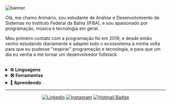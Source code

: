 <audio autoload loop>
  <source src="Skyrim_Far_Horizon.mp3">
</audio>

![banner](https://user-images.githubusercontent.com/64603070/102695401-eb025380-4205-11eb-9c85-37b6fe162f75.gif)

Olá, me chamo Arimário, sou estudante de Análise e Desenvolvimento de Sistemas no Instituto Federal da Bahia (IFBA), e sou apaixonado por programação, música e tecnologia em geral.

Meu primeiro contato com a programação foi em 2019, e desde então venho estudando diariamente e adaptei todo o ecossistema à minha volta para que eu pudesse "respirar" programação e tecnologia, e para que um dia eu venha a me tornar um desenvolvedor fullstack.

<br>
<details>
<summary>
  <strong>⚙ Linguagens</strong>
</summary>
<br>

![HTML5](https://img.shields.io/badge/-HTML5-060606?style=flat&logo=html5)
![CSS3](https://img.shields.io/badge/-CSS3-060606?style=flat&logo=css3)
![JavaScript](https://img.shields.io/badge/-JavaScript-060606?style=flat&logo=javascript)
![PHP](https://img.shields.io/badge/-PHP-060606?style=flat&logo=PHP)
![SQL](https://img.shields.io/badge/-SQL-060606?style=flat&logo=MySQL)

</details>

<details>
<summary>
  <strong>🛠 Ferramentas</strong>
</summary>
<br>

![Git](https://img.shields.io/badge/-Git-060606?style=flat&logo=git)
![GitHub](https://img.shields.io/badge/-GitHub-060606?style=flat&logo=GitHub)
![MongoDB](https://img.shields.io/badge/-MongoDB-060606?style=flat&logo=mongodb)
![Figma](https://img.shields.io/badge/-Figma-060606?style=flat&logo=Figma)
![PHPMyAdmin](https://img.shields.io/badge/-phpMyAdmin-060606?style=flat&logo=phpMyAdmin)

</details>

<details>
<summary>
<strong>📝 Aprendendo</strong>
</summary>
<br>

![Ionic](https://img.shields.io/badge/-Ionic-060606?style=flat&logo=ionic)
![Angular](https://img.shields.io/badge/-Angular-060606?style=flat&logo=angular)
![TypeScript](https://img.shields.io/badge/-Typescript-060606?style=flat&logo=typescript)
![Node](https://img.shields.io/badge/-NodeJS-060606?style=flat&logo=node.js)

</details>

<hr/>
<div align="center">

[![Linkedin](https://img.shields.io/badge/-LinkedIn-060606?style=flat&labelColor=0D0D0D&logo=Linkedin&Color=white)](https://www.linkedin.com/in/arimario-jesus/)
[![Instagram](https://img.shields.io/badge/-Instagram-060606?style=flat&labelColor=0D0D0D&logo=instagram&logoColor=white)](https://www.instagram.com/codeeveryday365)
[![Hotmail Badge](https://img.shields.io/badge/-Hotmail-060606?style=flat&labelColor=0D0D0D&logo=Microsoft-Outlook&Color=white)](mailto:arimario.jesus@hotmail.com)

</div>
